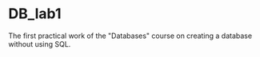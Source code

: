 # DB_lab1
The first practical work of the "Databases" course on creating a database without using SQL.
